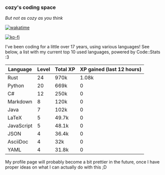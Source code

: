 ### cozy's coding space
*But not as cozy as you think*

[![wakatime](https://wakatime.com/badge/user/c0ba07bb-3421-41be-bd1a-d611e670f250.svg)](https://wakatime.com/@c0ba07bb-3421-41be-bd1a-d611e670f250)

[![ko-fi](https://ko-fi.com/img/githubbutton_sm.svg)](https://ko-fi.com/J3J75ITL4)

I've been coding for a little over 17 years, using various languages! See below, a list with my current top 10 used languages, powered by Code::Stats :3
    
| Language | Level | Total XP | XP gained (last 12 hours) |
| --- | --- | --- | --- |
| Rust | 24 | 970k | 1.08k |
| Python | 20 | 669k | 0 |
| C# | 12 | 250k | 0 |
| Markdown | 8 | 120k | 0 |
| Java | 7 | 102k | 0 |
| LaTeX | 5 | 49.7k | 0 |
| JavaScript | 5 | 48.1k | 0 |
| JSON | 4 | 36.4k | 0 |
| AsciiDoc | 4 | 32k | 0 |
| YAML | 4 | 31.8k | 0 |
    
My profile page will probably become a bit prettier in the future, once I have proper ideas on what I can actually do with this ;D